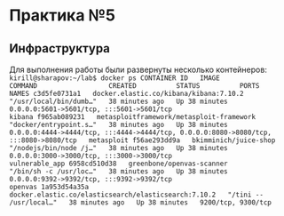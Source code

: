 # Практика №5
## Инфраструктура
Для выполнения работы были развернуты несколько контейнеров:
`kirill@sharapov:~/lab$ docker ps
CONTAINER ID   IMAGE                                                  COMMAND                  CREATED          STATUS          PORTS                                                                                  NAMES
c3d5fe0731a1   docker.elastic.co/kibana/kibana:7.10.2                 "/usr/local/bin/dumb…"   38 minutes ago   Up 38 minutes   0.0.0.0:5601->5601/tcp, :::5601->5601/tcp                                              kibana
f965ab089231   metasploitframework/metasploit-framework               "docker/entrypoint.s…"   38 minutes ago   Up 38 minutes   0.0.0.0:4444->4444/tcp, :::4444->4444/tcp, 0.0.0.0:8080->8080/tcp, :::8080->8080/tcp   metasploit
f56ae293dd9a   bkimminich/juice-shop                                  "/nodejs/bin/node /j…"   38 minutes ago   Up 38 minutes   0.0.0.0:3000->3000/tcp, :::3000->3000/tcp                                              vulnerable_app
6958cd510d38   greenbone/openvas-scanner                              "/bin/sh -c /usr/loc…"   38 minutes ago   Up 38 minutes   0.0.0.0:9392->9392/tcp, :::9392->9392/tcp                                              openvas
1a953d54a35a   docker.elastic.co/elasticsearch/elasticsearch:7.10.2   "/tini -- /usr/local…"   38 minutes ago   Up 38 minutes   9200/tcp, 9300/tcp`
